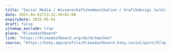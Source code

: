 ```yaml
---
title: "Social Media / Wissenschaftskommunikation / Grafikdesign (w/d/m)"
date: 2025-04-01T13:22:56+01:00
expirydate: 2025-05-01
draft: false
sitemap_exclude: true
place: "Klimadashboard"
link: "https://klimadashboard.org/de/mitmachen"
source: "https://bsky.app/profile/klimadashboard.bsky.social/post/3llqnp3oa6c2o"
---
```

